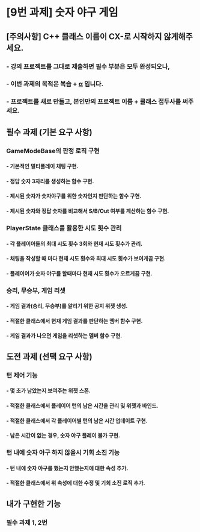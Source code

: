 # [9번 과제] 숫자 야구 게임

## [**주의사항**] C++ 클래스 이름이 CX-로 시작하지 않게해주세요.
### - 강의 프로젝트를 그대로 제출하면 필수 부분은 모두 완성되오나,
### - 이번 과제의 목적은 복습 + [α](https://namu.wiki/w/%CE%91) 입니다.
### - 프로젝트를 새로 만들고, 본인만의 프로젝트 이름 + 클래스 접두사를 써주세요.

## 필수 과제 (기본 요구 사항)
### GameModeBase의 판정 로직 구현
#### - 기본적인 멀티플레이 채팅 구현.
#### - 정답 숫자 3자리를 생성하는 함수 구현.
#### - 제시된 숫자가 숫자야구를 위한 숫자인지 판단하는 함수 구현.
#### - 제시된 숫자와 정답 숫자를 비교해서 S/B/Out 여부를 계산하는 함수 구현.

### PlayerState 클래스를 활용한 시도 횟수 관리
#### - 각 플레이어들의 최대 시도 횟수 3회와 현재 시도 횟수가 관리.
#### - 채팅을 작성할 때 마다 현재 시도 횟수와 최대 시도 횟수가 보이게끔 구현.
#### - 플레이어가 숫자 야구를 할때마다 현재 시도 횟수가 오르게끔 구현.

### 승리, 무승부, 게임 리셋
#### - 게임 결과(승리, 무승부)를 알리기 위한 공지 위젯 생성.
#### - 적절한 클래스에서 현재 게임 결과를 판단하는 멤버 함수 구현.
#### - 게임 결과가 나오면 게임을 리셋하는 멤버 함수 구현.

## 도전 과제 (선택 요구 사항)
### 턴 제어 기능
#### - 몇 초가 남았는지 보여주는 위젯 스폰.
#### - 적절한 클래스에서 플레이어 턴의 남은 시간을 관리 및 위젯과 바인드.
#### - 적절한 클래스에서 각 플레이어별 턴의 남은 시간 업데이트 구현.
#### - 남은 시간이 없는 경우, 숫자 야구 플레이 불가 구현.

### 턴 내에 숫자 야구 하지 않을시 기회 소진 기능
#### - 턴 내에 숫자 야구를 했는지 안했는지에 대한 속성 추가.
#### - 적절한 클래스에서 위 속성에 대한 수정 및 기회 소진 로직 추가.



## 내가 구현한 기능
### 필수 과제 1, 2번
